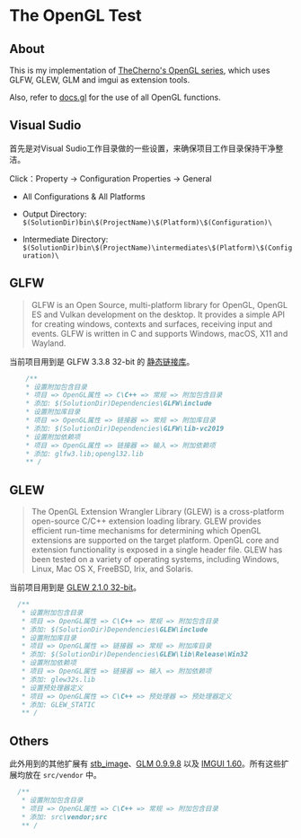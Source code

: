 # The OpenGL Test

## About

This is my implementation of [TheCherno's OpenGL series](https://www.youtube.com/watch?v=W3gAzLwfIP0&list=PLlrATfBNZ98foTJPJ_Ev03o2oq3-GGOS2), which uses GLFW, GLEW, GLM and imgui as extension tools.

Also, refer to [docs.gl](https://docs.gl/) for the use of all OpenGL functions.

## Visual Sudio

首先是对Visual Sudio工作目录做的一些设置，来确保项目工作目录保持干净整洁。

Click：Property -> Configuration Properties -> General

- All Configurations & All Platforms

- Output Directory: `$(SolutionDir)bin\$(ProjectName)\$(Platform)\$(Configuration)\`
- Intermediate Directory: `$(SolutionDir)bin\$(ProjectName)\intermediates\$(Platform)\$(Configuration)\`

## GLFW

> GLFW is an Open Source, multi-platform library for OpenGL, OpenGL ES and Vulkan development on the desktop. It provides a simple API for creating windows, contexts and surfaces, receiving input and events.
> GLFW is written in C and supports Windows, macOS, X11 and Wayland.

当前项目用到是 GLFW 3.3.8 32-bit 的 [静态链接库](./Dependencies/GLFW/)。

```cpp
    /**
    * 设置附加包含目录
    * 项目 => OpenGL属性 => C\C++ => 常规 => 附加包含目录
    * 添加: $(SolutionDir)Dependencies\GLFW\include
    * 设置附加库目录
    * 项目 => OpenGL属性 => 链接器 => 常规 => 附加库目录
    * 添加: $(SolutionDir)Dependencies\GLFW\lib-vc2019
    * 设置附加依赖项
    * 项目 => OpenGL属性 => 链接器 => 输入 => 附加依赖项
    * 添加: glfw3.lib;opengl32.lib
    ** /
```

## GLEW

> The OpenGL Extension Wrangler Library (GLEW) is a cross-platform open-source C/C++ extension loading library. GLEW provides efficient run-time mechanisms for determining which OpenGL extensions are supported on the target platform. OpenGL core and extension functionality is exposed in a single header file. GLEW has been tested on a variety of operating systems, including Windows, Linux, Mac OS X, FreeBSD, Irix, and Solaris.

当前项目用到是 [GLEW 2.1.0 32-bit](./Dependencies/GLEW/)。

```cpp
  /**
   * 设置附加包含目录
   * 项目 => OpenGL属性 => C\C++ => 常规 => 附加包含目录
   * 添加: $(SolutionDir)Dependencies\GLEW\include
   * 设置附加库目录
   * 项目 => OpenGL属性 => 链接器 => 常规 => 附加库目录
   * 添加: $(SolutionDir)Dependencies\GLEW\lib\Release\Win32
   * 设置附加依赖项
   * 项目 => OpenGL属性 => 链接器 => 输入 => 附加依赖项
   * 添加: glew32s.lib
   * 设置预处理器定义
   * 项目 => OpenGL属性 => C\C++ => 预处理器 => 预处理器定义
   * 添加: GLEW_STATIC
   ** /
```

## Others

此外用到的其他扩展有 [stb_image](https://github.com/nothings/stb/blob/master/stb_image.h)、[GLM 0.9.9.8](https://github.com/g-truc/glm) 以及 [IMGUI 1.60](https://github.com/ocornut/imgui)。所有这些扩展均放在 `src/vendor` 中。

```cpp
  /**
   * 设置附加包含目录
   * 项目 => OpenGL属性 => C\C++ => 常规 => 附加包含目录
   * 添加: src\vendor;src
   ** /
```
